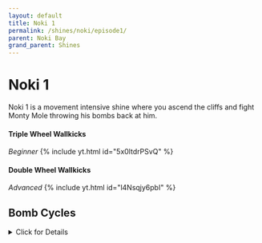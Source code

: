 ```yaml
---
layout: default
title: Noki 1
permalink: /shines/noki/episode1/
parent: Noki Bay
grand_parent: Shines
---
```

# Noki 1
Noki 1 is a movement intensive shine where you ascend the cliffs and fight Monty Mole throwing his bombs back at him.

#### Triple Wheel Wallkicks
*Beginner*
{% include yt.html id="5x0ltdrPSvQ" %}  
#### Double Wheel Wallkicks
*Advanced*
{% include yt.html id="l4Nsqjy6pbI" %}  

## Bomb Cycles 
<details markdown="block">
  <summary markdown="span">
    Click for Details
  </summary>

The Cannon Mole shoots Goop Balls every 6.74 seconds, starting at 4.53 seconds. What we call “cycles” are determined by the Goop Ball shots between which the Cannon Mole first throws a Bomb. At a very high level, what we call 1st cycle occurs when the mole throws his first bomb after the 3rd set of Goop Balls, 2nd cycle occurs when the mole throws his first bomb after the 4th set of Goop Balls, and so on.

However, within each cycle, there are three separate intervals which I will refer to as Fast, Normal, and Slow. I believe this is due to the timing of Mario entering the mole’s trigger zone compared with where the mole is within his Goop Ball cycle. If Mario enters just before or during the first or second Goop Ball being shot, a Fast cycle will be triggered. If Mario enters during or just after the third Goop Ball being shot, a Normal cycle will be triggered. If Mario enters more than roughly 2 seconds after the third Goop Ball is shot, a Slow cycle will be triggered.

For Fast and Normal cycles, the first bomb will always land on the same exact frame. However, for Slow cycles, for every frame that the Normal cycle is missed, the first bomb will be delayed by a frame. Speedrunners most typically enter the mole’s zone by ledgegrabbing the approximate location is shown below. The details of what frame ledgegrab trigger what cycle (and subsequent first bomb landing frame) are shown in the table below. The fastest human-viable cycle (for now) is the “Normal 1st” cycle which is why this has sometimes been referred to as “Maxed 1st” in the past. However, the TAS achieves the Fast 1st cycle and we may discover it to be human-viable one day.

<img src="https://i.imgur.com/GS9IaoE.png" width="500">

The fastest ledgegrab achieved by humans is a [21.11](https://www.youtube.com/watch?v=5vF7z8KVCSY)
</details>  
